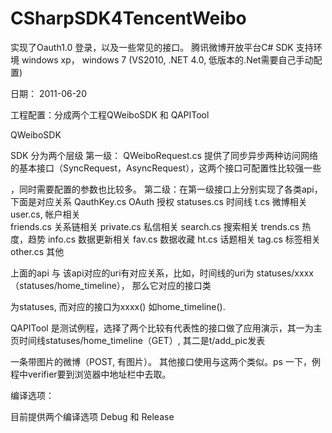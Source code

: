 CSharpSDK4TencentWeibo
======================

实现了Oauth1.0 登录，以及一些常见的接口。
腾讯微博开放平台C# SDK
支持环境 windows xp， windows 7  (VS2010, .NET 4.0,  低版本的.Net需要自己手动配置)


日期： 2011-06-20


工程配置：分成两个工程QWeiboSDK 和 QAPITool

QWeiboSDK 

SDK 分为两个层级
  第一级： QWeiboRequest.cs 提供了同步异步两种访问网络的基本接口（SyncRequest，AsyncRequest），这两个接口可配置性比较强一些

，同时需要配置的参数也比较多。
	第二级：在第一级接口上分别实现了各类api， 下面是对应关系
		 QauthKey.cs  	OAuth 授权
		 statuses.cs  	时间线
		 t.cs		微博相关
		 user.cs, 	帐户相关	
		 friends.cs	关系链相关
		 private.cs	私信相关
		 search.cs	搜索相关
		 trends.cs	热度，趋势
		 info.cs	数据更新相关
		 fav.cs		数据收藏
		 ht.cs		话题相关
		 tag.cs		标签相关
		 other.cs 	其他

上面的api 与 该api对应的uri有对应关系，比如，时间线的uri为 statuses/xxxx（statuses/home_timeline），  那么它对应的接口类

为statuses, 而对应的接口为xxxx() 
	  如home_timeline().

QAPITool
	是测试例程，选择了两个比较有代表性的接口做了应用演示，其一为主页时间线statuses/home_timeline（GET）, 其二是t/add_pic发表

一条带图片的微博（POST, 有图片）。 其他接口使用与这两个类似。ps 一下，例程中verifier要到浏览器中地址栏中去取。



编译选项：

目前提供两个编译选项 Debug 和 Release

